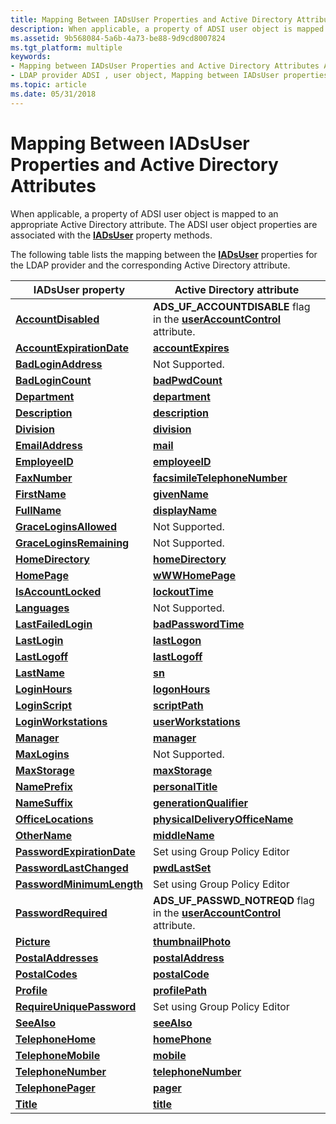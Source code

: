 ```yaml
---
title: Mapping Between IADsUser Properties and Active Directory Attributes
description: When applicable, a property of ADSI user object is mapped to an appropriate Active Directory attribute. The ADSI user object properties are associated with the IADsUser property methods.
ms.assetid: 9b568084-5a6b-4a73-be88-9d9cd8007824
ms.tgt_platform: multiple
keywords:
- Mapping between IADsUser Properties and Active Directory Attributes ADSI
- LDAP provider ADSI , user object, Mapping between IADsUser properties and Active Directory attributes
ms.topic: article
ms.date: 05/31/2018
---
```


# Mapping Between IADsUser Properties and Active Directory Attributes

When applicable, a property of ADSI user object is mapped to an appropriate Active Directory attribute. The ADSI user object properties are associated with the [**IADsUser**](/windows/desktop/api/Iads/nn-iads-iadsuser) property methods.

The following table lists the mapping between the [**IADsUser**](/windows/desktop/api/Iads/nn-iads-iadsuser) properties for the LDAP provider and the corresponding Active Directory attribute.



| IADsUser property                                           | Active Directory attribute                                                                                  |
|-------------------------------------------------------------|-------------------------------------------------------------------------------------------------------------|
| [**AccountDisabled**](iadsuser-property-methods.md)        | **ADS\_UF\_ACCOUNTDISABLE** flag in the [**userAccountControl**](https://docs.microsoft.com/windows/desktop/ADSchema/a-useraccountcontrol) attribute.  |
| [**AccountExpirationDate**](iadsuser-property-methods.md)  | [**accountExpires**](https://docs.microsoft.com/windows/desktop/ADSchema/a-accountexpires)                                                             |
| [**BadLoginAddress**](iadsuser-property-methods.md)        | Not Supported.                                                                                              |
| [**BadLoginCount**](iadsuser-property-methods.md)          | [**badPwdCount**](https://docs.microsoft.com/windows/desktop/ADSchema/a-badpwdcount)                                                                   |
| [**Department**](iadsuser-property-methods.md)             | [**department**](https://docs.microsoft.com/windows/desktop/ADSchema/a-department)                                                                     |
| [**Description**](iadsuser-property-methods.md)            | [**description**](https://docs.microsoft.com/windows/desktop/ADSchema/a-description)                                                                   |
| [**Division**](iadsuser-property-methods.md)               | [**division**](https://docs.microsoft.com/windows/desktop/ADSchema/a-division)                                                                         |
| [**EmailAddress**](iadsuser-property-methods.md)           | [**mail**](https://docs.microsoft.com/windows/desktop/ADSchema/a-mail)                                                                                 |
| [**EmployeeID**](iadsuser-property-methods.md)             | [**employeeID**](https://docs.microsoft.com/windows/desktop/ADSchema/a-employeeid)                                                                     |
| [**FaxNumber**](iadsuser-property-methods.md)              | [**facsimileTelephoneNumber**](https://docs.microsoft.com/windows/desktop/ADSchema/a-facsimiletelephonenumber)                                         |
| [**FirstName**](iadsuser-property-methods.md)              | [**givenName**](https://docs.microsoft.com/windows/desktop/ADSchema/a-givenname)                                                                       |
| [**FullName**](iadsuser-property-methods.md)               | [**displayName**](https://docs.microsoft.com/windows/desktop/ADSchema/a-displayname)                                                                   |
| [**GraceLoginsAllowed**](iadsuser-property-methods.md)     | Not Supported.                                                                                              |
| [**GraceLoginsRemaining**](iadsuser-property-methods.md)   | Not Supported.                                                                                              |
| [**HomeDirectory**](iadsuser-property-methods.md)          | [**homeDirectory**](https://docs.microsoft.com/windows/desktop/ADSchema/a-homedirectory)                                                               |
| [**HomePage**](iadsuser-property-methods.md)               | [**wWWHomePage**](https://docs.microsoft.com/windows/desktop/ADSchema/a-wwwhomepage)                                                                   |
| [**IsAccountLocked**](iadsuser-property-methods.md)        | [**lockoutTime**](https://docs.microsoft.com/windows/desktop/ADSchema/a-lockouttime)                                                                   |
| [**Languages**](iadsuser-property-methods.md)              | Not Supported.                                                                                              |
| [**LastFailedLogin**](iadsuser-property-methods.md)        | [**badPasswordTime**](https://docs.microsoft.com/windows/desktop/ADSchema/a-badpasswordtime)                                                           |
| [**LastLogin**](iadsuser-property-methods.md)              | [**lastLogon**](https://docs.microsoft.com/windows/desktop/ADSchema/a-lastlogon)                                                                       |
| [**LastLogoff**](iadsuser-property-methods.md)             | [**lastLogoff**](https://docs.microsoft.com/windows/desktop/ADSchema/a-lastlogoff)                                                                     |
| [**LastName**](iadsuser-property-methods.md)               | [**sn**](https://docs.microsoft.com/windows/desktop/ADSchema/a-sn)                                                                                     |
| [**LoginHours**](iadsuser-property-methods.md)             | [**logonHours**](https://docs.microsoft.com/windows/desktop/ADSchema/a-logonhours)                                                                     |
| [**LoginScript**](iadsuser-property-methods.md)            | [**scriptPath**](https://docs.microsoft.com/windows/desktop/ADSchema/a-scriptpath)                                                                     |
| [**LoginWorkstations**](iadsuser-property-methods.md)      | [**userWorkstations**](https://docs.microsoft.com/windows/desktop/ADSchema/a-userworkstations)                                                         |
| [**Manager**](iadsuser-property-methods.md)                | [**manager**](https://docs.microsoft.com/windows/desktop/ADSchema/a-manager)                                                                           |
| [**MaxLogins**](iadsuser-property-methods.md)              | Not Supported.                                                                                              |
| [**MaxStorage**](iadsuser-property-methods.md)             | [**maxStorage**](https://docs.microsoft.com/windows/desktop/ADSchema/a-maxstorage)                                                                     |
| [**NamePrefix**](iadsuser-property-methods.md)             | [**personalTitle**](https://docs.microsoft.com/windows/desktop/ADSchema/a-personaltitle)                                                               |
| [**NameSuffix**](iadsuser-property-methods.md)             | [**generationQualifier**](https://docs.microsoft.com/windows/desktop/ADSchema/a-generationqualifier)                                                   |
| [**OfficeLocations**](iadsuser-property-methods.md)        | [**physicalDeliveryOfficeName**](https://docs.microsoft.com/windows/desktop/ADSchema/a-physicaldeliveryofficename)                                     |
| [**OtherName**](iadsuser-property-methods.md)              | [**middleName**](https://docs.microsoft.com/windows/desktop/ADSchema/a-middlename)                                                                     |
| [**PasswordExpirationDate**](iadsuser-property-methods.md) | Set using Group Policy Editor                                                                               |
| [**PasswordLastChanged**](iadsuser-property-methods.md)    | [**pwdLastSet**](https://docs.microsoft.com/windows/desktop/ADSchema/a-pwdlastset)                                                                     |
| [**PasswordMinimumLength**](iadsuser-property-methods.md)  | Set using Group Policy Editor                                                                               |
| [**PasswordRequired**](iadsuser-property-methods.md)       | **ADS\_UF\_PASSWD\_NOTREQD** flag in the [**userAccountControl**](https://docs.microsoft.com/windows/desktop/ADSchema/a-useraccountcontrol) attribute. |
| [**Picture**](iadsuser-property-methods.md)                | [**thumbnailPhoto**](https://docs.microsoft.com/windows/desktop/ADSchema/a-thumbnailphoto)                                                             |
| [**PostalAddresses**](iadsuser-property-methods.md)        | [**postalAddress**](https://docs.microsoft.com/windows/desktop/ADSchema/a-postaladdress)                                                               |
| [**PostalCodes**](iadsuser-property-methods.md)            | [**postalCode**](https://docs.microsoft.com/windows/desktop/ADSchema/a-postalcode)                                                                     |
| [**Profile**](iadsuser-property-methods.md)                | [**profilePath**](https://docs.microsoft.com/windows/desktop/ADSchema/a-profilepath)                                                                   |
| [**RequireUniquePassword**](iadsuser-property-methods.md)  | Set using Group Policy Editor                                                                               |
| [**SeeAlso**](iadsuser-property-methods.md)                | [**seeAlso**](https://docs.microsoft.com/windows/desktop/ADSchema/a-seealso)                                                                           |
| [**TelephoneHome**](iadsuser-property-methods.md)          | [**homePhone**](https://docs.microsoft.com/windows/desktop/ADSchema/a-homephone)                                                                       |
| [**TelephoneMobile**](iadsuser-property-methods.md)        | [**mobile**](https://docs.microsoft.com/windows/desktop/ADSchema/a-mobile)                                                                             |
| [**TelephoneNumber**](iadsuser-property-methods.md)        | [**telephoneNumber**](https://docs.microsoft.com/windows/desktop/ADSchema/a-telephonenumber)                                                           |
| [**TelephonePager**](iadsuser-property-methods.md)         | [**pager**](https://docs.microsoft.com/windows/desktop/ADSchema/a-pager)                                                                               |
| [**Title**](iadsuser-property-methods.md)                  | [**title**](https://docs.microsoft.com/windows/desktop/ADSchema/a-title)                                                                               |



 

 

 




